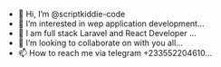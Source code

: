 - 👋 Hi, I’m @scriptkiddie-code
- 👀 I’m interested in wep application development...
- 🌱 I am full stack Laravel and React Developer ...
- 💞️ I’m looking to collaborate on with you all...
- 📫 How to reach me via telegram +233552204610...

<!---
scriptkiddie-code/scriptkiddie-code is a ✨ special ✨ repository because its `README.md` (this file) appears on your GitHub profile.
You can click the Preview link to take a look at your changes.
--->
